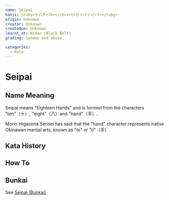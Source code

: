 ```yaml
---
name: Seipai
kanji: <ruby>十八手<rb></rb><rt>セイパイ</rt></ruby>
origin: Unknown
creator: Unknown
createdon: Unknown
learnt_at: Nidan (Black Belt)
grading: Sandan and above

categories:
  - Kata
---
```


# Seipai

<Infobox/>

## Name Meaning

Seipai means "Eighteen Hands" and is formed from the characters "ten"（十）, "eight"（八）and "hand"（手）.

Morio Higaonna Sensei has said that the "hand" character represents native Okinawan martial arts, known as "te" or "ti"（手）.

## Kata History

## How To

<Wiki-Video ytUrl="https://youtu.be/rBvK4eSHReY" />

<!-- ### Important Points -->

## Bunkai

See [Seipai (Bunkai)](/bunkai/seipai.md)
